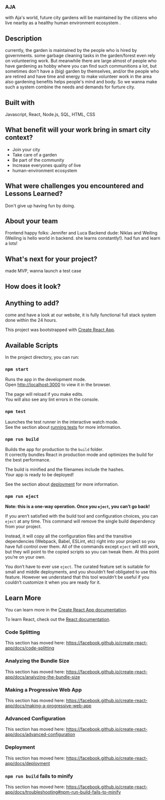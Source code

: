 ### AJA
with Aja's world, future city gardens will be maintained by the citizens who live nearby as a healthy human environment ecosystem .

## Description
currently, the garden is maintained by the people who is hired by governments.
some garbage cleaning tasks in the garden/forest even rely on volunteering work.
But meanwhile there are large almost of people who have gardening as hobby where you can find such communitions a lot, but sometimes don't have a (big) garden by themselves, and/or the people who are retired and have time and energy to make volunteer work in the area also gardening benefits helps people's mind and body.
So we wanna make such a system combine the needs and demands for furture city.


## Built with
Javascript, React, Node.js, SQL, HTML, CSS

## What benefit will your work bring in smart city context?
- Join your city
- Take care of a garden
- Be part of the community
- Increase everyones quality of live
- human-environment ecosystem

## What were challenges you encountered and Lessons Learned?
Don't give up having fun by doing.

## About your team
Frontend happy folks: Jennifer and Luca
Backend dude: Niklas and Weiling (Weiling is hello world in backend. she learns constantly!). 
had fun and learn a lots!

## What's next for your project?
made MVP, wanna launch a test case

## How does it look?


## Anything to add?
come and have a look at our website, it is fully functional full stack system done within the 24 hours.

This project was bootstrapped with [Create React App](https://github.com/facebook/create-react-app).

## Available Scripts

In the project directory, you can run:

### `npm start`

Runs the app in the development mode.<br>
Open [http://localhost:3000](http://localhost:3000) to view it in the browser.

The page will reload if you make edits.<br>
You will also see any lint errors in the console.

### `npm test`

Launches the test runner in the interactive watch mode.<br>
See the section about [running tests](https://facebook.github.io/create-react-app/docs/running-tests) for more information.

### `npm run build`

Builds the app for production to the `build` folder.<br>
It correctly bundles React in production mode and optimizes the build for the best performance.

The build is minified and the filenames include the hashes.<br>
Your app is ready to be deployed!

See the section about [deployment](https://facebook.github.io/create-react-app/docs/deployment) for more information.

### `npm run eject`

**Note: this is a one-way operation. Once you `eject`, you can’t go back!**

If you aren’t satisfied with the build tool and configuration choices, you can `eject` at any time. This command will remove the single build dependency from your project.

Instead, it will copy all the configuration files and the transitive dependencies (Webpack, Babel, ESLint, etc) right into your project so you have full control over them. All of the commands except `eject` will still work, but they will point to the copied scripts so you can tweak them. At this point you’re on your own.

You don’t have to ever use `eject`. The curated feature set is suitable for small and middle deployments, and you shouldn’t feel obligated to use this feature. However we understand that this tool wouldn’t be useful if you couldn’t customize it when you are ready for it.

## Learn More

You can learn more in the [Create React App documentation](https://facebook.github.io/create-react-app/docs/getting-started).

To learn React, check out the [React documentation](https://reactjs.org/).

### Code Splitting

This section has moved here: https://facebook.github.io/create-react-app/docs/code-splitting

### Analyzing the Bundle Size

This section has moved here: https://facebook.github.io/create-react-app/docs/analyzing-the-bundle-size

### Making a Progressive Web App

This section has moved here: https://facebook.github.io/create-react-app/docs/making-a-progressive-web-app

### Advanced Configuration

This section has moved here: https://facebook.github.io/create-react-app/docs/advanced-configuration

### Deployment

This section has moved here: https://facebook.github.io/create-react-app/docs/deployment

### `npm run build` fails to minify

This section has moved here: https://facebook.github.io/create-react-app/docs/troubleshooting#npm-run-build-fails-to-minify
